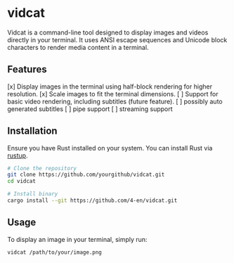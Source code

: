 
# vidcat

Vidcat is a command-line tool designed to display images and videos directly in your terminal. It uses ANSI escape sequences and Unicode block characters to render media content in a terminal.

## Features

[x] Display images in the terminal using half-block rendering for higher resolution.
[x] Scale images to fit the terminal dimensions.
[ ] Support for basic video rendering, including subtitles (future feature).
[ ] possibly auto generated subtitles
[ ] pipe support
[ ] streaming support

## Installation

Ensure you have Rust installed on your system. You can install Rust via [rustup](https://rustup.rs/).

```bash
# Clone the repository
git clone https://github.com/yourgithub/vidcat.git
cd vidcat
```

```bash
# Install binary
cargo install --git https://github.com/4-en/vidcat.git
```

## Usage

To display an image in your terminal, simply run:

```bash
vidcat /path/to/your/image.png
```
